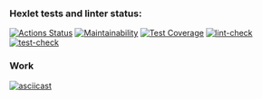 ### Hexlet tests and linter status:
[![Actions Status](https://github.com/mbaray/php-project-lvl2/workflows/hexlet-check/badge.svg)](https://github.com/mbaray/php-project-lvl2/actions)
[![Maintainability](https://api.codeclimate.com/v1/badges/308ebcbbf2aa3b9d957b/maintainability)](https://codeclimate.com/github/mbaray/php-project-lvl2/maintainability)
[![Test Coverage](https://api.codeclimate.com/v1/badges/308ebcbbf2aa3b9d957b/test_coverage)](https://codeclimate.com/github/mbaray/php-project-lvl2/test_coverage)
[![lint-check](https://github.com/mbaray/php-project-lvl2/actions/workflows/lint-check.yml/badge.svg)](https://github.com/mbaray/php-project-lvl2/actions/workflows/lint-check.yml)
[![test-check](https://github.com/mbaray/php-project-lvl2/actions/workflows/test-check.yml/badge.svg)](https://github.com/mbaray/php-project-lvl2/actions/workflows/test-check.yml)
### Work
[![asciicast](https://asciinema.org/a/SlrqWvRzyGDO2MSvv7TDgt4A6.svg)](https://asciinema.org/a/SlrqWvRzyGDO2MSvv7TDgt4A6)
